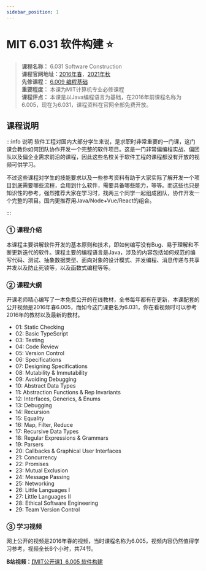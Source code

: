 ```yaml
---
sidebar_position: 1
---
```


# MIT 6.031 软件构建 ⭐️
>**课程名称：** 6.031 Software Construction    
**课程官网地址：**[2016年春](https://ocw.mit.edu/courses/6-005-software-construction-spring-2016/pages/readings/)，[2021年秋](http://web.mit.edu/6.031/www/fa21/)    
**先修课程：** [6.009 编程基础](https://hackway.org/docs/cs/freshman/first/cs6009)     
**重要程度：** 本课为MIT计算机专业必修课程   
**课程评点：** 本课是以Java编程语言为基础，在2016年前课程名称为6.005，现在为6.031，课程资料在官网全部免费开放。   


## 课程说明
:::info 说明
软件工程对国内大部分学生来说，是求职时非常重要的一门课，这门课会教你如何团队协作开发一个完整的软件项目。这是一门非常偏编程实战、偏团队以及偏企业需求前沿的课程，因此这些名校关于软件工程的课程都没有开放的视频可供学习。

不过这些课程对学生的技能要求以及一些参考资料有助于大家实际了解开发一个项目到底需要哪些流程，会用到什么软件，需要具备哪些能力，等等。而这些也只是知识性的参考，强烈推荐大家在学习时，找两三个同学一起组成团队，协作开发一个完整的项目。国内更推荐用Java/Node+Vue/React的组合。

:::

### ① 课程介绍
本课程主要讲解软件开发的基本原则和技术，即如何编写没有Bug、易于理解和不断更新迭代的软件。课程主要的编程语言是Java，涉及的内容包括如何规范的编写代码、测试、抽象数据类型、面向对象的设计模式、并发编程、消息传递与共享并发以及防止死锁等，以及函数式编程等等。

### ② 课程大纲
开课老师精心编写了一本免费公开的在线教材，全书每年都有在更新，本课配套的公开视频是2016年春6.005，而如今这门课更名为6.031，你在看视频时可以参考2016年的教材以及最新的教材。

- 01: Static Checking
- 02: Basic TypeScript
- 03: Testing
- 04: Code Review
- 05: Version Control
- 06: Specifications
- 07: Designing Specifications
- 08: Mutability & Immutability
- 09: Avoiding Debugging
- 10: Abstract Data Types
- 11: Abstraction Functions & Rep Invariants
- 12: Interfaces, Generics, & Enums
- 13: Debugging
- 14: Recursion
- 15: Equality
- 16: Map, Filter, Reduce
- 17: Recursive Data Types
- 18: Regular Expressions & Grammars
- 19: Parsers
- 20: Callbacks & Graphical User Interfaces
- 21: Concurrency
- 22: Promises
- 23: Mutual Exclusion
- 24: Message Passing
- 25: Networking
- 26: Little Languages I
- 27: Little Languages II
- 28: Ethical Software Engineering
- 29: Team Version Control


### ③ 学习视频
网上公开的视频是2016年春的视频，当时课程名称为6.005，视频内容仍然值得学习参考，视频全长6个小时，共74节。

**B站视频：**[【MIT公开课】6.005 软件构建](https://www.bilibili.com/video/BV1Tp4y197XX)





